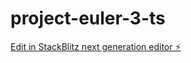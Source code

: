 # project-euler-3-ts

[Edit in StackBlitz next generation editor ⚡️](https://stackblitz.com/~/github.com/honorablemention/project-euler-3-ts)